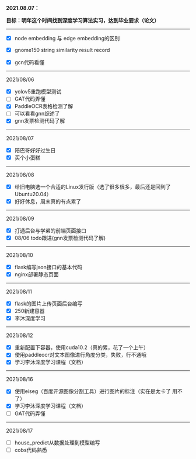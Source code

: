 **2021.08.07：**

**目标：明年这个时间找到深度学习算法实习，达到毕业要求（论文）**

<hr>

- [x] node embedding 与 edge embedding的区别
- [x] gnome150 string similarity result record 

- [x] gcn代码看懂

<hr>

2021/08/06
- [x] yolov5重跑模型测试
- [ ] GAT代码弄懂
- [x] PaddleOCR表格检测了解
- [ ] 可以看看gnn综述了
- [x] gnn发票检测代码了解

<hr>

2021/08/07
- [x] 陪巴哥好好过生日
- [x] 买个小蛋糕

<hr>
2021/08/08

- [x] 给旧电脑选一个合适的Linux发行版（选了很多很多，最后还是回到了Ubuntu20.04）
- [x] 好好休息，周末真的有点累了 

<hr>
2021/08/09

- [x] 打通后台与学弟的前端页面接口
- [x] 08/06 todo跟进(gnn发票检测代码了解)

<hr>
2021/08/10

- [x] flask编写json接口的基本代码
- [x] nginx部署静态页面 

<hr>
2021/08/11

- [x] flask的图片上传页面后台编写
- [x] 250新建容器
- [x] 李沐深度学习

<hr>
2021/08/12

- [x] 重新配置下容器，使用cuda10.2（真的累，花了一个上午）
- [x] 使用paddleocr对文本图像进行角度分类，失败，行不通哦
- [x] 学习李沐深度学习课程（文档） 

<hr>
2021/08/16

- [x] 使用eiseg（百度开源图像分割工具）进行图片的标注（实在是太卡了 用不了）
- [x] 学习李沐深度学习课程（文档）
- [ ] GAT代码弄懂

<hr>
2021/08/17

- [ ] house_predict从数据处理到模型编写
- [ ] cobs代码熟悉